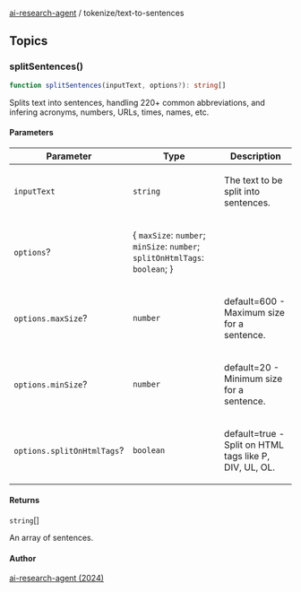[ai-research-agent](../modules.md) / tokenize/text-to-sentences

## Topics

### splitSentences()

```ts
function splitSentences(inputText, options?): string[]
```

Splits text into sentences, handling 220+ common abbreviations,
and infering acronyms, numbers, URLs, times, names, etc.

#### Parameters

<table>
<thead>
<tr>
<th>Parameter</th>
<th>Type</th>
<th>Description</th>
</tr>
</thead>
<tbody>
<tr>
<td>

`inputText`

</td>
<td>

`string`

</td>
<td>

The text to be split into sentences.

</td>
</tr>
<tr>
<td>

`options`?

</td>
<td>

\{ `maxSize`: `number`; `minSize`: `number`; `splitOnHtmlTags`: `boolean`; \}

</td>
<td>

</td>
</tr>
<tr>
<td>

`options.maxSize`?

</td>
<td>

`number`

</td>
<td>

default=600 - Maximum size for a sentence.

</td>
</tr>
<tr>
<td>

`options.minSize`?

</td>
<td>

`number`

</td>
<td>

default=20 - Minimum size for a sentence.

</td>
</tr>
<tr>
<td>

`options.splitOnHtmlTags`?

</td>
<td>

`boolean`

</td>
<td>

default=true - Split on HTML tags like P, DIV, UL, OL.

</td>
</tr>
</tbody>
</table>

#### Returns

`string`[]

An array of sentences.

#### Author

[ai-research-agent (2024)](https://airesearch.js.org)
